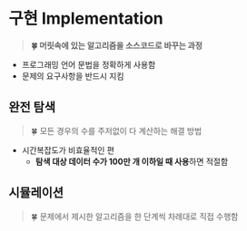 # 구현 Implementation
> **🍀 머릿속에 있는 알고리즘을 소스코드로 바꾸는 과정**
- 프로그래밍 언어 문법을 정확하게 사용함
- 문제의 요구사항을 반드시 지킴

## 완전 탐색
> 🍀 모든 경우의 수를 주저없이 다 계산하는 해결 방법
- 시간복잡도가 비효율적인 편
  - **탐색 대상 데이터 수가 100만 개 이하일 때 사용**하면 적절함

## 시뮬레이션
> 🍀 문제에서 제시한 알고리즘을 한 단계씩 차례대로 직접 수행함